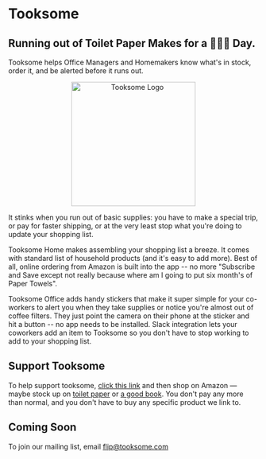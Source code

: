 # Tooksome 

## Running out of Toilet Paper Makes for a 💩💩💩 Day.

Tooksome helps Office Managers and Homemakers know what's in stock,
order it, and be alerted before it runs out.

<p align="center">
  <img src="https://tooksome.github.io/assets/tooksome_logo.svg" alt="Tooksome Logo" width="250px"/>
</p>

It stinks when you run out of basic supplies: you have to make a
special trip, or pay for faster shipping, or at the very least stop
what you're doing to update your shopping list.

Tooksome Home makes assembling your shopping list a breeze. It comes
with standard list of household products (and it's easy to add
more). Best of all, online ordering from Amazon is built into the app
-- no more "Subscribe and Save except not really because where am I
going to put six month's of Paper Towels".

Tooksome Office adds handy stickers that make it super simple for your
co-workers to alert you when they take supplies or notice you're
almost out of coffee filters. They just point the camera on their
phone at the sticker and hit a button -- no app needs to be
installed. Slack integration lets your coworkers add an item to
Tooksome so you don't have to stop working to add to your shopping
list.

## Support Tooksome

To help support tooksome, [click this link](http://j.mp/tooksome-amazon) and then shop on Amazon — maybe stock up on [toilet paper](http://j.mp/tksm-amz-tp) or [a good book](http://j.mp/tksm-amz-bd4c). You don't pay any more than normal, and you don't have to buy any specific product we link to.

## Coming Soon

To join our mailing list, email flip@tooksome.com
